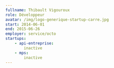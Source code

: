 ```yaml
---
fullname: Thibault Vigouroux
role: Développeur
avatar: /img/logo-generique-startup-carre.jpg
start: 2014-06-01
end: 2015-06-26
employer: service/octo
startups:
    - api-entreprise:
        inactive
    - mps:
        inactive
---
```

